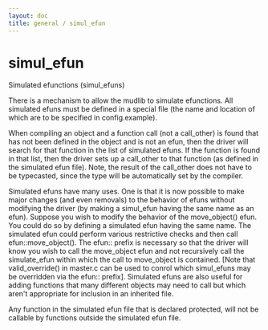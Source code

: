 ```yaml
---
layout: doc
title: general / simul_efun
---
```

# simul_efun

Simulated efunctions (simul_efuns)

There is a mechanism to allow the mudlib to simulate efunctions. All
simulated efuns must be defined in a special file (the name and location
of which are to be specified in config.example).

When compiling an object and a function call (not a call_other) is found that
has not been defined in the object and is not an efun, then the driver
will search for that function in the list of simulated efuns. If the
function is found in that list, then the driver sets up a call_other to
that function (as defined in the simulated efun file). Note, the result
of the call_other does not have to be typecasted, since the type will be
automatically set by the compiler.

Simulated efuns have many uses. One is that it is now possible to make major
changes (and even removals) to the behavior of efuns without modifying
the driver (by making a simul_efun having the same name as an efun). Suppose
you wish to modify the behavior of the move_object() efun. You could do
so by defining a simulated efun having the same name. The simulated efun
could perform various restrictive checks and then call efun::move_object().
The efun:: prefix is necessary so that the driver will know you wish to call
the move_object efun and not recursively call the simulate_efun within which
the call to move_object is contained. [Note that valid_override() in master.c
can be used to conrol which simul_efuns may be overridden via the efun::
prefix]. Simulated efuns are also useful for adding functions that many
different objects may need to call but which aren't appropriate for
inclusion in an inherited file.

Any function in the simulated efun file that is declared protected, will
not be callable by functions outside the simulated efun file.
